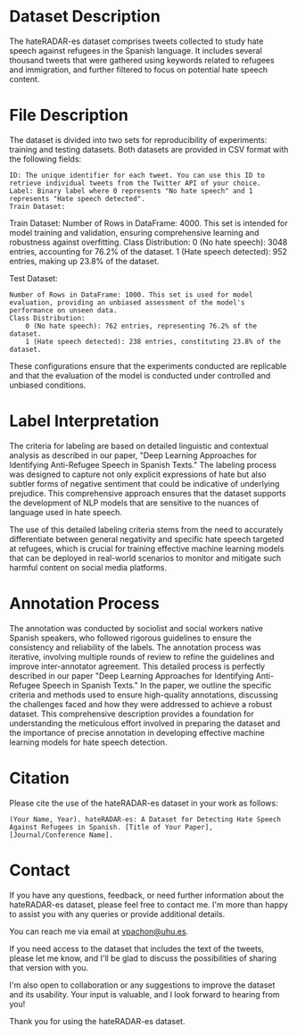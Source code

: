 # Dataset Description

The hateRADAR-es dataset comprises tweets collected to study hate speech against refugees in the Spanish language. It includes several thousand tweets that were gathered using keywords related to refugees and immigration, and further filtered to focus on potential hate speech content.

# File Description

The dataset is divided into two sets for reproducibility of experiments: training and testing datasets. Both datasets are provided in CSV format with the following fields:

    ID: The unique identifier for each tweet. You can use this ID to retrieve individual tweets from the Twitter API of your choice.
    Label: Binary label where 0 represents "No hate speech" and 1 represents "Hate speech detected".
    Train Dataset:
Train Dataset:
    Number of Rows in DataFrame: 4000. This set is intended for model training and validation, ensuring comprehensive learning and robustness against overfitting.
    Class Distribution:
        0 (No hate speech): 3048 entries, accounting for 76.2% of the dataset.
        1 (Hate speech detected): 952 entries, making up 23.8% of the dataset.

Test Dataset:

    Number of Rows in DataFrame: 1000. This set is used for model evaluation, providing an unbiased assessment of the model's performance on unseen data.
    Class Distribution:
        0 (No hate speech): 762 entries, representing 76.2% of the dataset.
        1 (Hate speech detected): 238 entries, constituting 23.8% of the dataset.

These configurations ensure that the experiments conducted are replicable and that the evaluation of the model is conducted under controlled and unbiased conditions.

# Label Interpretation
The criteria for labeling are based on detailed linguistic and contextual analysis as described in our paper, "Deep Learning Approaches for Identifying Anti-Refugee Speech in Spanish Texts." The labeling process was designed to capture not only explicit expressions of hate but also subtler forms of negative sentiment that could be indicative of underlying prejudice. This comprehensive approach ensures that the dataset supports the development of NLP models that are sensitive to the nuances of language used in hate speech.

The use of this detailed labeling criteria stems from the need to accurately differentiate between general negativity and specific hate speech targeted at refugees, which is crucial for training effective machine learning models that can be deployed in real-world scenarios to monitor and mitigate such harmful content on social media platforms.

# Annotation Process

The annotation was conducted by sociolist and social workers native Spanish speakers, who followed rigorous guidelines to ensure the consistency and reliability of the labels. The annotation process was iterative, involving multiple rounds of review to refine the guidelines and improve inter-annotator agreement. This detailed process is perfectly described in our paper "Deep Learning Approaches for Identifying Anti-Refugee Speech in Spanish Texts." In the paper, we outline the specific criteria and methods used to ensure high-quality annotations, discussing the challenges faced and how they were addressed to achieve a robust dataset. This comprehensive description provides a foundation for understanding the meticulous effort involved in preparing the dataset and the importance of precise annotation in developing effective machine learning models for hate speech detection.

# Citation

Please cite the use of the hateRADAR-es dataset in your work as follows:

    (Your Name, Year). hateRADAR-es: A Dataset for Detecting Hate Speech Against Refugees in Spanish. [Title of Your Paper], [Journal/Conference Name].

# Contact

If you have any questions, feedback, or need further information about the hateRADAR-es dataset, please feel free to contact me. I'm more than happy to assist you with any queries or provide additional details.

You can reach me via email at vpachon@uhu.es.

If you need access to the dataset that includes the text of the tweets, please let me know, and I'll be glad to discuss the possibilities of sharing that version with you.

I'm also open to collaboration or any suggestions to improve the dataset and its usability. Your input is valuable, and I look forward to hearing from you!

Thank you for using the hateRADAR-es dataset.
